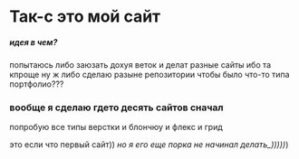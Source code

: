 # Так-с это мой сайт 
##### идея в чем?

попытаюсь либо заюзать дохуя веток и делат разные сайты ибо та кпроще ну ж либо сделаю разыне репозитории чтобы было что-то типа портфолио???


### вообще я сделаю гдето десять сайтов сначал <br/>
попробую все типы верстки и блончюу и флекс и грид

это если что первый сайт)) *но я его еще порка не начинал делать_)))))*)	
